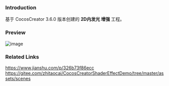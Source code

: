 ### Introduction
基于 CocosCreator 3.6.0 版本创建的 **2D内发光 增强** 工程。

### Preview
![image](../../../gif/202204/2022043001.gif)

### Related Links
https://www.jianshu.com/p/326b73f86ecc    
https://gitee.com/zhitaocai/CocosCreatorShaderEffectDemo/tree/master/assets/scenes